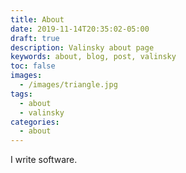 ```yaml
---
title: About
date: 2019-11-14T20:35:02-05:00
draft: true
description: Valinsky about page
keywords: about, blog, post, valinsky
toc: false
images:
  - /images/triangle.jpg
tags:
  - about
  - valinsky
categories:
  - about
---
```


I write software.
<br>
